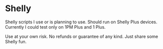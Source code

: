 # Shelly

Shelly scripts I use or is planning to use.
Should run on Shelly Plus devices. Currently
I could test only on 1PM Plus and 1 Plus.

Use at your own risk. No refunds or guarantee
of any kind. Just share some Shelly fun.

